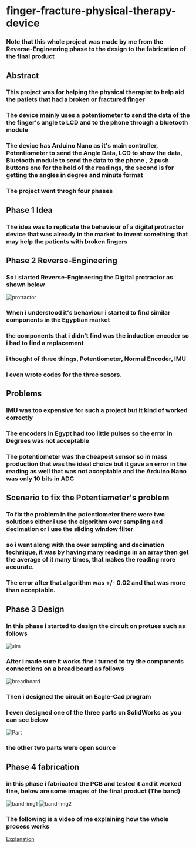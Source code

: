 # finger-fracture-physical-therapy-device

### Note that this whole project was made by me from the Reverse-Engineering phase to the design to the fabrication of the final product

## **Abstract**

### This project was for helping the physical therapist to help aid the patiets that had a broken or fractured finger
### The device mainly uses a potentiometer to send the data of the the finger's angle to LCD and to the phone through a bluetooth module
### The device has Arduino Nano as it's main controller, Potentiometer to send the Angle Data, LCD to show the data, Bluetooth module to send the data to the phone , 2 push buttons one for the hold of the readings, the second is for getting the angles in degree and minute format

### The project went throgh four phases

## Phase 1 Idea
### The idea was to replicate the behaviour of a digital protractor device that was already in the market to invent something that may help the patients with broken fingers
## Phase 2 Reverse-Engineering
### So i started Reverse-Engineering the Digital protractor as shown below 
![protractor](https://github.com/ENG-MohamedEssam/finger-fracture-physical-therapy-device/blob/main/images/reverse-engineered-protractor.jpeg)
### When i understood it's behaviour i started to find similar components in the Egyptian market 
### the components that i didn't find was the induction encoder so i had to find a replacement
### i thought of three things, Potentiometer, Normal Encoder, IMU
### I even wrote codes for the three sesors.
## Problems 
### IMU was too expensive for such a project but it kind of worked correctly
### The encoders in Egypt had too little pulses so the error in Degrees was not acceptable
### The potentiometer was the cheapest sensor so in mass production that was the ideal choice but it gave an error in the reading as well that was not acceptable and the Arduino Nano was only 10 bits in ADC

## Scenario to fix the Potentiameter's problem
### To fix the problem in the potentiometer there were two solutions either i use the algorithm over sampling and decimation or i use the sliding window filter
### so i went along with the over sampling and decimation technique, it was by having many readings in an array then get the average of it many times, that makes the reading more accurate.
### The error after that algorithm was +/- 0.02 and that was more than acceptable.

## Phase 3 Design
### In this phase i started to design the circuit on protues such as follows
![sim](https://github.com/ENG-MohamedEssam/finger-fracture-physical-therapy-device/blob/main/images/sim.jpeg)
### After i made sure it works fine i turned to try the components connections on a bread board as follows 
![breadboard](https://github.com/ENG-MohamedEssam/finger-fracture-physical-therapy-device/blob/main/images/breadboard.PNG)
### Then i designed the circuit on Eagle-Cad program 
### I even designed one of the three parts on SolidWorks as you can see below 
![Part]()
### the other two parts were open source 

## Phase 4 fabrication
### in this phase i fabricated the PCB and tested it and it worked fine, below are some images of the final product (The band)
![band-img1](https://github.com/ENG-MohamedEssam/finger-fracture-physical-therapy-device/blob/main/images/img%20(2).jpeg)
![band-img2](https://github.com/ENG-MohamedEssam/finger-fracture-physical-therapy-device/blob/main/images/device%20band.jpeg)
### The following is a video of me explaining how the whole process works
[Explanation](https://drive.google.com/drive/folders/1u0ruocD8NN2b_IU45vWWJVkj_FHNx0_M?usp=share_link)